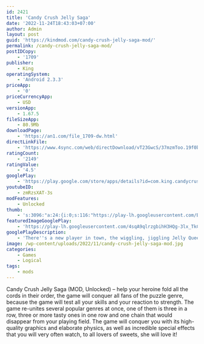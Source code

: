 ```yaml
---
id: 2421
title: 'Candy Crush Jelly Saga'
date: '2022-11-24T18:43:03+07:00'
author: Admin
layout: post
guid: 'https://kindmod.com/candy-crush-jelly-saga-mod/'
permalink: /candy-crush-jelly-saga-mod/
postIDCopy:
    - '1709'
publisher:
    - King
operatingSystem:
    - 'Android 2.3.3'
priceApp:
    - '0'
priceCurrencyApp:
    - USD
versionApp:
    - 1.67.5
fileSizeApp:
    - 80.9Mb
downloadPage:
    - 'https://an1.com/file_1709-dw.html'
directLinkFile:
    - 'https://www.4sync.com/web/directDownload/vT23GwcS/37mzmToo.19f0b6db8f3a01a30bf6896d4e78b97c'
ratingCount:
    - '2149'
ratingValue:
    - '4.5'
googlePlay:
    - 'https://play.google.com/store/apps/details?id=com.king.candycrushjellysaga'
youtubeID:
    - zmRzsXAT-3s
modFeatures:
    - Unlocked
thumb:
    - 's:3096:"a:24:{i:0;s:116:"https://play-lh.googleusercontent.com/BGKu8MefAXEiPINmlMGzj7O3j5apXpGP7lkWp08N1pI6p6RDiUQXNakxP7VrfMbaavlM=w526-h296";i:1;s:116:"https://play-lh.googleusercontent.com/KQk1ux09dC3DhhAcfI62giH-sK3fbSfNNld_9F17rb4_LZyIt4TDfuosPemnMhtVfFN9=w526-h296";i:2;s:116:"https://play-lh.googleusercontent.com/JB0qhLXqVkpAZwD2nqbUJt1Zi2XUKV7fMnhD0klscE6RRio1tiyTD6jfIfy1n8NG-E0W=w526-h296";i:3;s:115:"https://play-lh.googleusercontent.com/aqFnD2q0xyw6aPoEbJ7UICLJ328eVZmHvCFbCOxzblxS3daC8esR39CwgGfS6gY0n4A=w526-h296";i:4;s:115:"https://play-lh.googleusercontent.com/HrxSHSacz12sQfUwKg-XvUsl0kG3V3-kVmtPRpgcxv3G1ptYjG04tuiFmnbMbNsfmWk=w526-h296";i:5;s:114:"https://play-lh.googleusercontent.com/r0vvrNkpENoRZWDOGkpyPX_BQlBADwEKTys0qypHrW976Ii-a1RtUhZhw7rfU_W9oA=w526-h296";i:6;s:116:"https://play-lh.googleusercontent.com/BmDUBQhDWc3UIhoSpAJhNebB2ZQWkZY95gzuqacN0zGoNiMt4proRRBqSseuNyL6srXM=w526-h296";i:7;s:115:"https://play-lh.googleusercontent.com/aI64qHTDzSNXenRGNd5p7migduVvJPgh5sh-J6DM-BfvV361QMOhngesLeENWrkany0=w526-h296";i:8;s:115:"https://play-lh.googleusercontent.com/zanT_DahiPUJMrqdjYolZsufQ4aD5WMaaMeNKbeLy7m7F2oCVNhI_XWUxz0Y1nsFNt0=w526-h296";i:9;s:116:"https://play-lh.googleusercontent.com/ltQe7lTCDZveC9k1CM2zqmrqx1f88vLeIscviivsu79uNF84YJY_DDHSHPn5ho-1pYnW=w526-h296";i:10;s:115:"https://play-lh.googleusercontent.com/swEMTEnsIw6c54ylqY1IY18xiP4iiYnXJa9m_041l8rz0lXgISVfKnUXr5onuj5bEzs=w526-h296";i:11;s:115:"https://play-lh.googleusercontent.com/6bSPk8oVXy6FdXR6pYjxivqqFPVqatzgLByE3Z8a9d1awRaPEApemnmUZqBJgo0HqJU=w526-h296";i:12;s:115:"https://play-lh.googleusercontent.com/cF20OYjOtgUWgQfyIB50wumAHMTd7vcxIlcl1tYoCzCJQ-P0aV6pWVKZRtmmJnhxDCI=w526-h296";i:13;s:114:"https://play-lh.googleusercontent.com/1N7Qis7K70f9n53w2UTBxUjceCY1bUB7UNOM-kuWAPOrzS6oNv374bLtRUxu0F3DHw=w526-h296";i:14;s:114:"https://play-lh.googleusercontent.com/7sCESF3qDf3Pq90_5IFQeoIqARHyNQzkw0XcdIA8xyUFVmxBg6ADaoDtUdBbR09Vrw=w526-h296";i:15;s:115:"https://play-lh.googleusercontent.com/nfNdNns-KdiPE00mTdNFnRIpoNf8j0s3xnR1SMvUtKmunZXgC1kQcYi4O2MqDbTYV6I=w526-h296";i:16;s:115:"https://play-lh.googleusercontent.com/f5FticEvbfPwPp80iFHJkhpL3ZgOP_daa65M6QgS4V1_rzpVC-rcH2YYfzWQRvrx1t0=w526-h296";i:17;s:115:"https://play-lh.googleusercontent.com/6g2KYTh_QmfW51F7TE0limRTgAobspH0LryT0tmejWAxtZ1ks6poPrivjVYL844-egw=w526-h296";i:18;s:115:"https://play-lh.googleusercontent.com/fWMQrObBK7gem1p_7UA4H85A43aqC39jxL57GTWfAbNJEYwt5nNVXfQQJ3RwZSbDYqo=w526-h296";i:19;s:115:"https://play-lh.googleusercontent.com/Dj-rp7-GXsBZvXapJ4hBc1rCx9bzSgHenX9xsx2P5_6G50JTGAJE5qJDOq9q4rX2xwQ=w526-h296";i:20;s:115:"https://play-lh.googleusercontent.com/cRXmA4L5NDCisFN-0iF5rLYIZvzcG1nQ-F7cCJ5ovPEBzlHQ6MqSnHRdJc6JvAXfIjU=w526-h296";i:21;s:116:"https://play-lh.googleusercontent.com/Cw_B5Dm15xIg93AJQzevwJl13tC-1ZjbuWNkp321tWfTfpqNvvL30suJYmEl4XfqoeQC=w526-h296";i:22;s:114:"https://play-lh.googleusercontent.com/8h7z1qygHvlDIsInCYtTLotysOXBaaDARRMgYVncNrB_B4THEEtnG-pivfPzG9avgA=w526-h296";i:23;s:116:"https://play-lh.googleusercontent.com/fXaFtuy1JdE6_BjjyykA5yLppMgiSn7o9SHnbkBpQ-r6xjXQqZdEOX0Z_oYDtlQPQ8PS=w526-h296";}";'
featuredImageGooglePlay:
    - 'https://play-lh.googleusercontent.com/4sqA9qlrzgbihH3HQg-3lx_TkCXFmKgR4iG5ufNXqpP0NNgwvjp5nCsVfZwmbMt2_vea'
googlePlayDescription:
    - 'There''s a new player in town, the wiggling, jiggling Jelly Queen and she''s here to challenge you to a game of Candy Crush Jelly Saga!  Whatever your favorite moves, you better hope they''re Jellylicious enough to take on the mighty Jelly Queen.The unstoppably spreadable game!  New Candy Crush Jelly Saga is full of delightful game modes, features and boss battles featuring the Jelly Queen!  Playing as Jenny, show off your Jellylicious moves and take turns switching Candies against the jiggling Jelly Queen. Every sweet move will spread more Jelly and whoever spreads the most will win the level!.There are splendid new Candies, a marvelous new booster and a dreamy treetop world to explore in the Candy Kingdom too!.'
image: /wp-content/uploads/2022/11/candy-crush-jelly-saga-mod.jpg
categories:
    - Games
    - Logical
tags:
    - mods
---
```


Candy Crush Jelly Saga (MOD, Unlocked) – help your heroine fold all the cords in their order, the game will conquer all fans of the puzzle genre, because the game will test all your skills and your reaction to strength. The game re-unites several popular genres at once, one of them is three in a row, three or more tasty ones in one row and one chain that would disappear from your playing field. The game will conquer you with its high-quality graphics and elaborate physics, as well as incredible special effects that you will very often watch, to all lovers of sweets, she will love it!